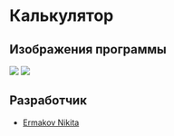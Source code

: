 # 
#  Калькулятор

## Изображения программы

<p>
    <img src="https://i.ibb.co/YZqNcCx/4.png">
    <img src="https://i.ibb.co/MZwBNxp/2.png">
    
</p>

## Разработчик

- [Ermakov Nikita](https://github.com/agr0meow)
